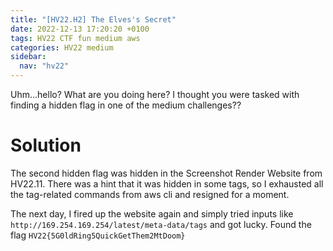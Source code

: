 ```yaml
---
title: "[HV22.H2] The Elves's Secret"
date: 2022-12-13 17:20:20 +0100
tags: HV22 CTF fun medium aws
categories: HV22 medium
sidebar:
  nav: "hv22"
---
```


Uhm...hello? What are you doing here? I thought you were tasked with finding a hidden flag in one of the medium challenges??

# Solution

The second hidden flag was hidden in the Screenshot Render Website from HV22.11. There was a hint that it was hidden in some tags, so I exhausted all the tag-related commands from aws cli and resigned for a moment.

The next day, I fired up the website again and simply tried inputs like `http://169.254.169.254/latest/meta-data/tags` and got lucky. Found the flag `HV22{5G0ldRing5QuickGetThem2MtDoom}`
